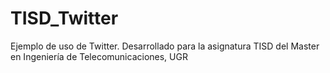 # TISD_Twitter
Ejemplo de uso de Twitter. Desarrollado para la asignatura TISD del Master en Ingeniería de Telecomunicaciones, UGR
